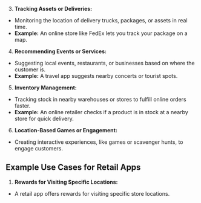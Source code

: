 3. **Tracking Assets or Deliveries:**
- Monitoring the location of delivery trucks, packages, or assets in real time.
- **Example:** An online store like FedEx lets you track your package on a map.

4. **Recommending Events or Services:**
- Suggesting local events, restaurants, or businesses based on where the customer is.
- **Example:** A travel app suggests nearby concerts or tourist spots.

5. **Inventory Management:**
- Tracking stock in nearby warehouses or stores to fulfill online orders faster.
- **Example:** An online retailer checks if a product is in stock at a nearby store for quick delivery.

6. **Location-Based Games or Engagement:**
- Creating interactive experiences, like games or scavenger hunts, to engage customers.

## Example Use Cases for Retail Apps

1. **Rewards for Visiting Specific Locations:**
- A retail app offers rewards for visiting specific store locations.